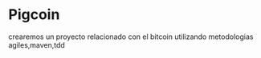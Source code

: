# Pigcoin
crearemos un proyecto relacionado con el bitcoin utilizando metodologias agiles,maven,tdd
